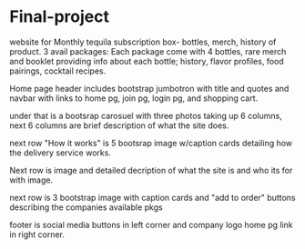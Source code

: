 # Final-project
website for Monthly tequila subscription box- bottles, merch, history of product.
3 avail packages: Each package come with 4 bottles, rare merch and booklet providing info about each bottle; history, flavor profiles, food pairings, cocktail recipes.

Home page header includes bootstrap jumbotron with title and quotes and navbar with links to home pg, join pg, login pg, and shopping cart.

under that is a bootsrap carosuel with three photos taking up 6 columns, next 6 columns are brief description of what the site does.

next row "How it works" is 5 bootsrap image w/caption cards detailing how the delivery service works.

Next row is image and detailed decription of what the site is and who its for with image.

next row is 3 bootstrap image with caption cards and "add to order" buttons describing the companies available pkgs

footer is social media buttons in left corner and company logo home pg link in right corner.




